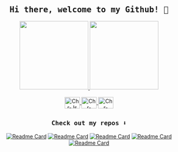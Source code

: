 <h2 align="center"><samp>Hi there, welcome to my Github! 👋</samp></h2>
<div align="center">
  <a href="https://github.com/chrleal">
  <img height="180em" src="https://github-readme-stats.vercel.app/api?username=chrleal&count_private=true&show_icons=true&theme=dark&hide_border=true"/>
  <img height="180em" src="https://github-readme-stats.vercel.app/api/top-langs/?username=chrleal&layout=compact&langs_count=7&theme=dark&card_width=220&hide_border=true"/>
  </a>
</div>
<div style="display: inline_block" align="center"><br>
  <a href="https://github.com/chrleal">
  <img align="center" alt="Chr-Js" height="30" width="40" src="https://cdn.jsdelivr.net/gh/devicons/devicon/icons/javascript/javascript-plain.svg">
  <img align="center" alt="Chr-Html" height="30" width="40" src="https://cdn.jsdelivr.net/gh/devicons/devicon/icons/html5/html5-plain.svg">
  <img align="center" alt="Chr-CSS" height="30" width="40" src="https://cdn.jsdelivr.net/gh/devicons/devicon/icons/css3/css3-plain.svg">
  </a>
<div>
  
##
<h3 align="center"><samp>Check out my repos ⬇️</samp></h3>

[![Readme Card](https://github-readme-stats.vercel.app/api/pin/?username=chrleal&theme=dark&repo=Tic-Tac-Toe&hide_border=true)](https://github.com/chrleal/Tic-Tac-Toe)
[![Readme Card](https://github-readme-stats.vercel.app/api/pin/?username=chrleal&theme=dark&repo=Library&hide_border=true)](https://github.com/chrleal/Library)
[![Readme Card](https://github-readme-stats.vercel.app/api/pin/?username=chrleal&theme=dark&repo=admin-dashboard&hide_border=true)](https://github.com/chrleal/admin-dashboard)
[![Readme Card](https://github-readme-stats.vercel.app/api/pin/?username=chrleal&theme=dark&repo=sign-up-form&hide_border=true)](https://github.com/chrleal/sign-up-form)
[![Readme Card](https://github-readme-stats.vercel.app/api/pin/?username=chrleal&theme=dark&repo=Calculator&hide_border=true)](https://github.com/chrleal/Calculator)
